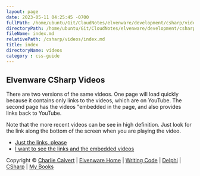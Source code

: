 ```yaml
---
layout: page
date: 2023-05-11 04:25:45 -0700
fullPath: /home/ubuntu/Git/CloudNotes/elvenware/development/csharp/videos/index.md
directoryPath: /home/ubuntu/Git/CloudNotes/elvenware/development/csharp/videos
fileName: index.md
relativePath: /csharp/videos/index.md
title: index
directoryName: videos
category : css-guide
---
```


## Elvenware CSharp Videos

There are two versions of the same videos. One page will load quickly
because it contains only links to the videos, which are on YouTube. The
second page has the videos "embedded in the page, and also provides
links back to YouTube.

Note that the more recent videos can be see in high definition. Just
look for the link along the bottom of the screen when you are playing
the video.

-   [Just the links, please](JustTheLinks.html)
-   [I want to see the links and the embedded
    videos](EmbeddedVideos.html)

Copyright © [Charlie Calvert](../../../index.html) | [Elvenware
Home](../../../index.html) | [Writing Code](../../index.html) |
[Delphi](../../delphi/index.html) | [CSharp](../index.html) | [My
Books](../../../books/index.html)
